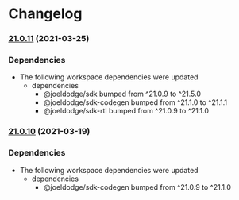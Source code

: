 # Changelog

### [21.0.11](https://www.github.com/looker-open-source/sdk-codegen/compare/run-it-v21.0.10...run-it-v21.0.11) (2021-03-25)


### Dependencies

* The following workspace dependencies were updated
  * dependencies
    * @joeldodge/sdk bumped from ^21.0.9 to ^21.5.0
    * @joeldodge/sdk-codegen bumped from ^21.1.0 to ^21.1.1
    * @joeldodge/sdk-rtl bumped from ^21.0.9 to ^21.1.0

### [21.0.10](https://www.github.com/looker-open-source/sdk-codegen/compare/run-it-v21.0.9...run-it-v21.0.10) (2021-03-19)


### Dependencies

* The following workspace dependencies were updated
  * dependencies
    * @joeldodge/sdk-codegen bumped from ^21.0.9 to ^21.1.0
